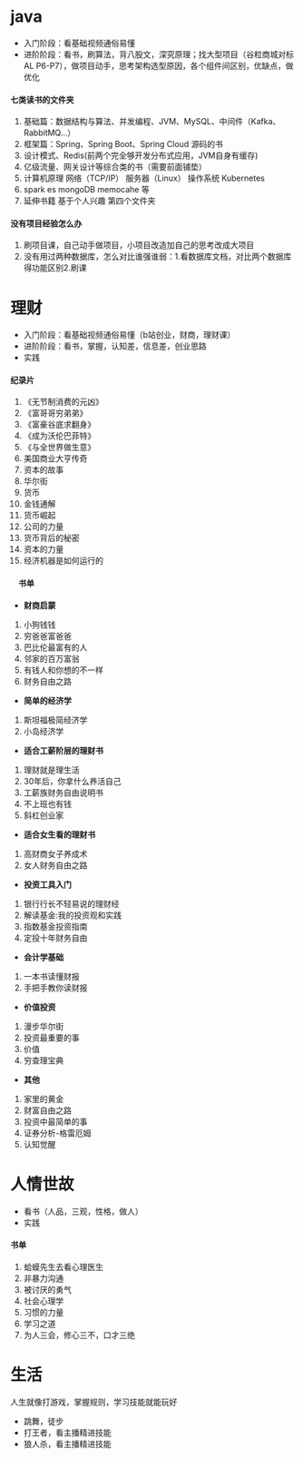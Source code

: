 # java
- 入门阶段：看基础视频通俗易懂 
- 进阶阶段：看书，刷算法，背八股文，深究原理；找大型项目（谷粒商城对标AL P6-P7），做项目动手，思考架构选型原因，各个组件间区别，优缺点，做优化
####  七类读书的文件夹
1. 基础篇：数据结构与算法、并发编程、JVM、MySQL、中间件（Kafka、RabbitMQ...）
2. 框架篇：Spring、Spring Boot、Spring Cloud 源码的书
3. 设计模式、Redis(前两个完全够开发分布式应用，JVM自身有缓存)
4. 亿级流量、网关设计等综合类的书（需要前面铺垫）
5. 计算机原理 网络（TCP/IP） 服务器（Linux） 操作系统 Kubernetes
6. spark es mongoDB memocahe 等
7. 延伸书籍 基于个人兴趣 第四个文件夹
####  没有项目经验怎么办
1. 刷项目课，自己动手做项目，小项目改造加自己的思考改成大项目
2. 没有用过两种数据库，怎么对比谁强谁弱：1.看数据库文档，对比两个数据库得功能区别2.刷课


# 理财
- 入门阶段：看基础视频通俗易懂（b站创业，财商，理财课） 
- 进阶阶段：看书，掌握，认知差，信息差，创业思路
- 实践
#### 纪录片
1. 《无节制消费的元凶》
2. 《富哥哥穷弟弟》
3. 《富豪谷底求翻身》
4. 《成为沃伦巴菲特》
5. 《与全世界做生意》
6. 美国商业大亨传奇
7. 资本的故事
8. 华尔街
9. 货币
10. 金钱通解
11. 货币崛起
12. 公司的力量
13. 货币背后的秘密
14. 资本的力量
15. 经济机器是如何运行的

#### &emsp;书单
- **财商启蒙**
1. 小狗钱钱
2. 穷爸爸富爸爸
3. 巴比伦最富有的人
4. 邻家的百万富翁
5. 有钱人和你想的不一样
6. 财务自由之路
- **简单的经济学**
1. 斯坦福极简经济学
2. 小岛经济学
- **适合工薪阶层的理财书**
1. 理财就是理生活
2. 30年后，你拿什么养活自己
3. 工薪族财务自由说明书
4. 不上班也有钱
5. 斜杠创业家
- **适合女生看的理财书**
1. 高财商女子养成术
2. 女人财务自由之路
- **投资工具入门**
1. 银行行长不轻易说的理财经
2. 解读基金:我的投资观和实践
3. 指数基金投资指南
4. 定投十年财务自由
- **会计学基础**
1. 一本书读懂财报
2. 手把手教你读财报
- **价值投资**
1. 漫步华尔街
2. 投资最重要的事
3. 价值
4. 穷查理宝典
- **其他**
1. 家里的黄金
2. 财富自由之路
3. 投资中最简单的事
5. 证券分析-格雷厄姆
6. 认知觉醒

# 人情世故
- 看书（人品，三观，性格，做人）
- 实践
#### 书单
1. 蛤蟆先生去看心理医生
2. 非暴力沟通
3. 被讨厌的勇气
4. 社会心理学
5. 习惯的力量
6. 学习之道
7. 为人三会，修心三不，口才三绝

# 生活
人生就像打游戏，掌握规则，学习技能就能玩好
- 跳舞，徒步
- 打王者，看主播精进技能
- 狼人杀，看主播精进技能


